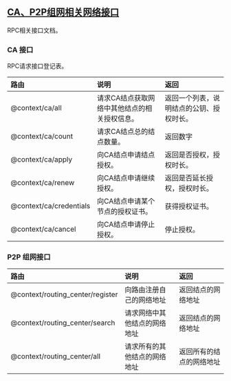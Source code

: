 ## [CA、P2P组网相关网络接口](#)
RPC相关接口文档。

### CA 接口
RPC请求接口登记表。

| 路由                | 说明                      | 返回                   |
|:------------------|:------------------------|:---------------------|
| @context/ca/all   | 请求CA结点获取网络中其他结点的相关授权信息。 | 返回一个列表，说明结点的公钥、授权时长。 |
| @context/ca/count | 请求CA结点总的结点数量。           | 返回数字                 |
| @context/ca/apply | 向CA结点申请结点授权。            | 返回是否授权，授权时长。         |
| @context/ca/renew | 向CA结点申请继续授权。            | 返回是否延长授权，授权时长。       |
| @context/ca/credentials   | 向CA结点申请某个节点的授权证书。       | 获得授权证书。              |
| @context/ca/cancel   | 向CA结点申请停止授权。            | 停止授权。                |

### P2P 组网接口


| 路由                               | 说明             | 返回        |
|:---------------------------------|:---------------|:----------|
| @context/routing_center/register | 向路由注册自己的网络地址   | 返回结点的网络地址 |
| @context/routing_center/search   | 请求网络中其他结点的网络地址 | 返回结点的网络地址 |
| @context/routing_center/all      | 请求所有的其他结点的网络地址 | 返回所有的结点的网络地址 |
